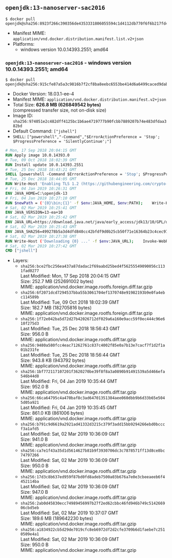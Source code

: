 ## `openjdk:13-nanoserver-sac2016`

```console
$ docker pull openjdk@sha256:8923f266c390356de4353331806055594c1d4112db770f6f6b217fd40b2c88e9
```

-	Manifest MIME: `application/vnd.docker.distribution.manifest.list.v2+json`
-	Platforms:
	-	windows version 10.0.14393.2551; amd64

### `openjdk:13-nanoserver-sac2016` - windows version 10.0.14393.2551; amd64

```console
$ docker pull openjdk@sha256:915cfe87a5a3c9816b7f2cf8ba8eebc6553be414d6a6499caced9dabd824eb19
```

-	Docker Version: 18.03.1-ee-4
-	Manifest MIME: `application/vnd.docker.distribution.manifest.v2+json`
-	Total Size: **626.8 MB (626849542 bytes)**  
	(compressed transfer size, not on-disk size)
-	Image ID: `sha256:974051e2c482dff4125bc1b6ae4719777b90fcbb7889207b74e483dfdaa382bd`
-	Default Command: `["jshell"]`
-	`SHELL`: `["powershell","-Command","$ErrorActionPreference = 'Stop'; $ProgressPreference = 'SilentlyContinue';"]`

```dockerfile
# Mon, 17 Sep 2018 20:04:15 GMT
RUN Apply image 10.0.14393.0
# Tue, 09 Oct 2018 18:02:39 GMT
RUN Install update 10.0.14393.2551
# Tue, 25 Dec 2018 18:43:21 GMT
SHELL [powershell -Command $ErrorActionPreference = 'Stop'; $ProgressPreference = 'SilentlyContinue';]
# Tue, 25 Dec 2018 18:44:05 GMT
RUN Write-Host 'Enabling TLS 1.2 (https://githubengineering.com/crypto-removal-notice/) ...'; 	$tls12RegBase = 'HKLM:\\SYSTEM\CurrentControlSet\Control\SecurityProviders\SCHANNEL\Protocols\TLS 1.2'; 	if (Test-Path $tls12RegBase) { throw ('"{0}" already exists!' -f $tls12RegBase) }; 	New-Item -Path ('{0}/Client' -f $tls12RegBase) -Force; 	New-Item -Path ('{0}/Server' -f $tls12RegBase) -Force; 	New-ItemProperty -Path ('{0}/Client' -f $tls12RegBase) -Name 'DisabledByDefault' -PropertyType DWORD -Value 0 -Force; 	New-ItemProperty -Path ('{0}/Client' -f $tls12RegBase) -Name 'Enabled' -PropertyType DWORD -Value 1 -Force; 	New-ItemProperty -Path ('{0}/Server' -f $tls12RegBase) -Name 'DisabledByDefault' -PropertyType DWORD -Value 0 -Force; 	New-ItemProperty -Path ('{0}/Server' -f $tls12RegBase) -Name 'Enabled' -PropertyType DWORD -Value 1 -Force
# Fri, 04 Jan 2019 10:26:31 GMT
ENV JAVA_HOME=C:\openjdk-13
# Fri, 04 Jan 2019 10:27:10 GMT
RUN $newPath = ('{0}\bin;{1}' -f $env:JAVA_HOME, $env:PATH); 	Write-Host ('Updating PATH: {0}' -f $newPath); 	setx /M PATH $newPath
# Sat, 02 Mar 2019 10:25:41 GMT
ENV JAVA_VERSION=13-ea+10
# Sat, 02 Mar 2019 10:25:42 GMT
ENV JAVA_URL=https://download.java.net/java/early_access/jdk13/10/GPL/openjdk-13-ea+10_windows-x64_bin.zip
# Sat, 02 Mar 2019 10:25:43 GMT
ENV JAVA_SHA256=499278b5a3d4dfd840cc42bfdf9d0b25cb50f71e16364b23c4cec9778447a93b
# Sat, 02 Mar 2019 10:27:38 GMT
RUN Write-Host ('Downloading {0} ...' -f $env:JAVA_URL); 	Invoke-WebRequest -Uri $env:JAVA_URL -OutFile 'openjdk.zip'; 	Write-Host ('Verifying sha256 ({0}) ...' -f $env:JAVA_SHA256); 	if ((Get-FileHash openjdk.zip -Algorithm sha256).Hash -ne $env:JAVA_SHA256) { 		Write-Host 'FAILED!'; 		exit 1; 	}; 		Write-Host 'Expanding ...'; 	New-Item -ItemType Directory -Path C:\temp | Out-Null; 	Expand-Archive openjdk.zip -DestinationPath C:\temp; 	Move-Item -Path C:\temp\* -Destination $env:JAVA_HOME; 	Remove-Item C:\temp; 		Write-Host 'Verifying install ...'; 	Write-Host '  java --version'; java --version; 	Write-Host '  javac --version'; javac --version; 		Write-Host 'Removing ...'; 	Remove-Item openjdk.zip -Force; 		Write-Host 'Complete.'
# Sat, 02 Mar 2019 10:27:42 GMT
CMD ["jshell"]
```

-	Layers:
	-	`sha256:bce2fbc256ea437a87dadac2f69aabd25bed4f56255549090056c1131fad0277`  
		Last Modified: Mon, 17 Sep 2018 20:04:15 GMT  
		Size: 252.7 MB (252691002 bytes)  
		MIME: application/vnd.docker.image.rootfs.foreign.diff.tar.gzip
	-	`sha256:6f2071dcd7294537bba55b3061704ef1370748e91982193b9e0fa4ebc114589b`  
		Last Modified: Tue, 09 Oct 2018 18:02:39 GMT  
		Size: 182.7 MB (182705816 bytes)  
		MIME: application/vnd.docker.image.rootfs.foreign.diff.tar.gzip
	-	`sha256:1f72e042ba5d72d27b42026712df029a6a160e9acc59f0ec444c96e610f275d3`  
		Last Modified: Tue, 25 Dec 2018 18:56:43 GMT  
		Size: 956.0 B  
		MIME: application/vnd.docker.image.rootfs.diff.tar.gzip
	-	`sha256:9480a580fcc4eac71262761c837c4002f85e0a7b13e7cacf7f1d2f1a01b231fe`  
		Last Modified: Tue, 25 Dec 2018 18:56:44 GMT  
		Size: 943.8 KB (943792 bytes)  
		MIME: application/vnd.docker.image.rootfs.diff.tar.gzip
	-	`sha256:1bf772117107201f3620270be39f8f8a3a0890b91491539a5d466efa546b44d8`  
		Last Modified: Fri, 04 Jan 2019 10:35:44 GMT  
		Size: 952.0 B  
		MIME: application/vnd.docker.image.rootfs.diff.tar.gzip
	-	`sha256:66ca64795c4a470baf8c3ad64701351384aee060dbb9b6d33b65e5045d05a921`  
		Last Modified: Fri, 04 Jan 2019 10:35:45 GMT  
		Size: 861.0 KB (861006 bytes)  
		MIME: application/vnd.docker.image.rootfs.diff.tar.gzip
	-	`sha256:b791c9d6619a2921ad41332d3215c379f3add15bb9294266ebd0bcccf3a1afd5`  
		Last Modified: Sat, 02 Mar 2019 10:36:09 GMT  
		Size: 941.0 B  
		MIME: application/vnd.docker.image.rootfs.diff.tar.gzip
	-	`sha256:ca7e1f43a35d1d5614627b81b9f3930706dc3c7878571ff13d8ce8bc74797266`  
		Last Modified: Sat, 02 Mar 2019 10:36:09 GMT  
		Size: 950.0 B  
		MIME: application/vnd.docker.image.rootfs.diff.tar.gzip
	-	`sha256:17d3c8b637ed959f87bd0fd8adeb7500a03b676a7e0e3cbeeaeeb6f4452114ba`  
		Last Modified: Sat, 02 Mar 2019 10:36:09 GMT  
		Size: 947.0 B  
		MIME: application/vnd.docker.image.rootfs.diff.tar.gzip
	-	`sha256:2ab0d45830ecc74989456997b27f2ed62cbbc46fd946b749c514266906cbd5eb`  
		Last Modified: Sat, 02 Mar 2019 10:37:07 GMT  
		Size: 189.6 MB (189642230 bytes)  
		MIME: application/vnd.docker.image.rootfs.diff.tar.gzip
	-	`sha256:a1834922cb5d29de7019cfc8eb6972df2d2cfe3709b6d1faebe7c2510509e4a1`  
		Last Modified: Sat, 02 Mar 2019 10:36:09 GMT  
		Size: 950.0 B  
		MIME: application/vnd.docker.image.rootfs.diff.tar.gzip
